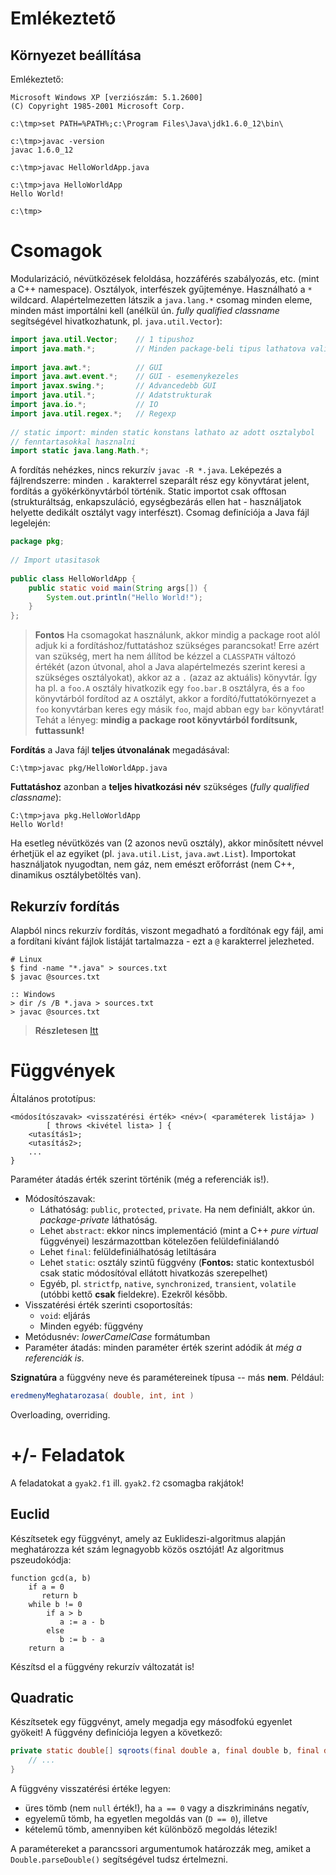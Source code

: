 # Emlékeztető #

## Környezet beállítása ##
Emlékeztető:

	Microsoft Windows XP [verziószám: 5.1.2600]
	(C) Copyright 1985-2001 Microsoft Corp.
	
	c:\tmp>set PATH=%PATH%;c:\Program Files\Java\jdk1.6.0_12\bin\
	
	c:\tmp>javac -version
	javac 1.6.0_12
	
	c:\tmp>javac HelloWorldApp.java
	
	c:\tmp>java HelloWorldApp
	Hello World!
	
	c:\tmp>

# Csomagok #
Modularizáció, névütközések feloldása, hozzáférés szabályozás, etc. (mint a
C++ namespace). Osztályok, interfészek gyűjteménye. Használható a `*` wildcard.
Alapértelmezetten látszik a `java.lang.*` csomag minden eleme, minden mást
importálni kell (anélkül ún. _fully qualified classname_ segítségével
hivatkozhatunk, pl. `java.util.Vector`):

``` java
import java.util.Vector;	// 1 tipushoz
import java.math.*;			// Minden package-beli tipus lathatova valik
	
import java.awt.*;			// GUI
import java.awt.event.*;	// GUI - esemenykezeles
import javax.swing.*;		// Advancedebb GUI
import java.util.*;			// Adatstrukturak
import java.io.*;			// IO
import java.util.regex.*;	// Regexp
	
// static import: minden static konstans lathato az adott osztalybol
// fenntartasokkal hasznalni
import static java.lang.Math.*;
```

A fordítás nehézkes, nincs rekurzív `javac -R *.java`. Leképezés a
fájlrendszerre: minden `.` karakterrel szeparált rész egy könyvtárat jelent,
fordítás a gyökérkönyvtárból történik. Static importot csak offtosan
(strukturáltság, enkapszuláció, egységbezárás ellen hat - használjatok helyette
dedikált osztályt vagy interfészt). Csomag definíciója a Java fájl legelején:

``` java
package pkg;
	
// Import utasitasok
	
public class HelloWorldApp {
    public static void main(String args[]) {
        System.out.println("Hello World!");
    }
};
```

> **Fontos** Ha csomagokat használunk, akkor mindig a package root alól adjuk ki a fordításhoz/futtatáshoz szükséges parancsokat! Erre azért van szükség, mert ha nem állítod be kézzel a `CLASSPATH` változó értékét (azon útvonal, ahol a Java alapértelmezés szerint keresi a szükséges osztályokat), akkor az a `.` (azaz az aktuális) könyvtár. Így ha pl. a `foo.A` osztály hivatkozik egy `foo.bar.B` osztályra, és a `foo` könyvtárból fordítod az `A` osztályt, akkor a fordító/futtatókörnyezet a `foo` konyvtárban keres egy másik `foo`, majd abban egy `bar` könyvtárat!
> Tehát a lényeg: **mindig a package root könyvtárból fordítsunk, futtassunk!**

**Fordítás** a Java fájl **teljes útvonalának** megadásával:

	C:\tmp>javac pkg/HelloWorldApp.java

**Futtatáshoz** azonban a **teljes hivatkozási név** szükséges (*fully qualified classname*):
	
	C:\tmp>java pkg.HelloWorldApp
	Hello World!

Ha esetleg névütközés van (2 azonos nevű osztály), akkor minősített névvel
érhetjük el az egyiket (pl. `java.util.List`, `java.awt.List`). Importokat
használjatok nyugodtan, nem gáz, nem emészt erőforrást (nem C++, dinamikus
osztálybetöltés van).


## Rekurzív fordítás ##
Alapból nincs rekurzív fordítás, viszont megadható a fordítónak egy fájl,
ami a fordítani kívánt fájlok listáját tartalmazza - ezt a `@` karakterrel
jelezheted.

	# Linux
	$ find -name "*.java" > sources.txt
	$ javac @sources.txt

	:: Windows
	> dir /s /B *.java > sources.txt
	> javac @sources.txt

> **Részletesen** [Itt](http://stackoverflow.com/questions/6623161/javac-option-to-compile-recursively/8769536#8769536)

# Függvények #
Általános prototípus:

	<módosítószavak> <visszatérési érték> <név>( <paraméterek listája> )
	        [ throws <kivétel lista> ] {
	    <utasítás1>;
	    <utasítás2>;
	    ...
	}

Paraméter átadás érték szerint történik (még a referenciák is!).

* Módosítószavak:
	* Láthatóság: `public`, `protected`, `private`. Ha nem definiált, akkor ún.
	  _package-private_ láthatóság.
	* Lehet `abstract`: ekkor nincs implementáció (mint a C++ _pure virtual_
	  függvényei) leszármazottban kötelezően felüldefiniálandó
	* Lehet `final`: felüldefiniálhatóság letiltására
	* Lehet `static`: osztály szintű függvény (**Fontos:** static kontextusból
	  csak static módosítóval ellátott hivatkozás szerepelhet)
	* Egyéb, pl. `strictfp`, `native`, `synchronized`, `transient`, `volatile`
	  (utóbbi kettő **csak** fieldekre). Ezekről később.
* Visszatérési érték szerinti csoportosítás:
	* `void`: eljárás
	* Minden egyéb: függvény
* Metódusnév: _lowerCamelCase_ formátumban
* Paraméter átadás: minden paraméter érték szerint adódik át
_még a referenciák is_.

**Szignatúra** a függvény neve és paramétereinek típusa -- más **nem**. Például:

``` java
eredmenyMeghatarozasa( double, int, int )
```

Overloading, overriding.

# +/- Feladatok #

A feladatokat a `gyak2.f1` ill. `gyak2.f2` csomagba rakjátok!

## Euclid ##
Készítsetek egy függvényt, amely az Euklideszi-algoritmus alapján meghatározza
két szám legnagyobb közös osztóját! Az algoritmus pszeudokódja:

	function gcd(a, b)
	    if a = 0
	       return b
	    while b != 0
	        if a > b
	           a := a - b
	        else
	           b := b - a
	    return a

Készítsd el a függvény rekurzív változatát is!

## Quadratic ##
Készítsetek egy függvényt, amely megadja egy másodfokú egyenlet gyökeit! A
függvény definíciója legyen a következő:

``` java
private static double[] sqroots(final double a, final double b, final double c) {
	// ...
}
```

A függvény visszatérési értéke legyen:

* üres tömb (nem `null` érték!), ha `a == 0` vagy a diszkrimináns negatív,
* egyelemű tömb, ha egyetlen megoldás van (`D == 0`), illetve
* kételemű tömb, amennyiben két különböző megoldás létezik!

A paramétereket a parancssori argumentumok határozzák meg, amiket a
`Double.parseDouble()` segítségével tudsz értelmezni.


